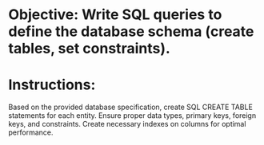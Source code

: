 # Objective: Write SQL queries to define the database schema (create tables, set constraints).

# Instructions:
Based on the provided database specification, create SQL CREATE TABLE statements for each entity.
Ensure proper data types, primary keys, foreign keys, and constraints.
Create necessary indexes on columns for optimal performance.

